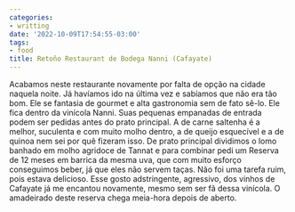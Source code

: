 ```yaml
---
categories:
- writting
date: '2022-10-09T17:54:55-03:00'
tags:
- food
title: Retoño Restaurant de Bodega Nanni (Cafayate)
---
```


Acabamos neste restaurante novamente por falta de opção na cidade naquela noite. Já havíamos ido na última vez e sabíamos que não era tão bom. Ele se fantasia de gourmet e alta gastronomia sem de fato sê-lo. Ele fica dentro da vinícola Nanni. Suas pequenas empanadas de entrada podem ser pedidas antes do prato principal. A de carne saltenha é a melhor, suculenta e com muito molho dentro, a de queijo esquecível e a de quinoa nem sei por quê fizeram isso. De prato principal dividimos o lomo banhado em molho agridoce de Tannat e para combinar pedi um Reserva de 12 meses em barrica da mesma uva, que com muito esforço conseguimos beber, já que eles não servem taças. Não foi uma tarefa ruim, pois estava delicioso. Esse gosto adstringente, agressivo, dos vinhos de Cafayate já me encantou novamente, mesmo sem ser fã dessa vinícola. O amadeirado deste reserva chega meia-hora depois de aberto.